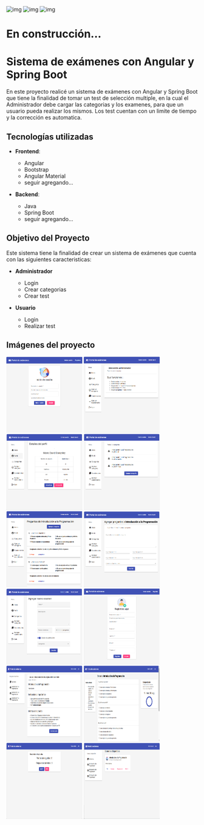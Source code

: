 <img src="https://raw.githubusercontent.com/danielcranney/readme-generator/main/public/icons/skills/angularjs-colored.svg" width="80" height="80" alt="img"/> <img src="https://raw.githubusercontent.com/danielcranney/readme-generator/main/public/icons/skills/java-colored.svg" width="80" height="80" alt="img"/>  <img src="https://www.vectorlogo.zone/logos/springio/springio-icon.svg" width="80" height="80" alt="img"/>



# En construcción...

# Sistema de exámenes con Angular y Spring Boot

En este proyecto realicé un sistema de exámenes con Angular y Spring Boot que tiene la finalidad de tomar un test de selección multiple, en la cual el Administrador debe cargar las categorias y los examenes, para que un usuario pueda realizar los mismos. Los test cuentan con un limite de tiempo y la corrección es automatica.

## Tecnologías utilizadas

- **Frontend**:
  - Angular
  - Bootstrap
  - Angular Material
  - seguir agregando...
 
- **Backend**:
  - Java
  - Spring Boot
  - seguir agregando...
 
## Objetivo del Proyecto

Este sistema tiene la finalidad de crear un sistema de exámenes que cuenta con las siguientes caracteristicas:

- **Administrador**
  - Login
  - Crear categorias
  - Crear test

- **Usuario**
  - Login
  - Realizar test

## Imágenes del proyecto

<img src="https://github.com/elavincho/SistemaDeExamenes/blob/master/frontend/imagenes/Captura_de_pantalla1.png" width="200" height="200" alt="img"/>     <img src="https://github.com/elavincho/SistemaDeExamenes/blob/master/frontend/imagenes/Captura_de_pantalla2.png" width="200" height="200" alt="img"/>     <img src="https://github.com/elavincho/SistemaDeExamenes/blob/master/frontend/imagenes/Captura_de_pantalla3.png" width="200" height="200" alt="img"/>     <img src="https://github.com/elavincho/SistemaDeExamenes/blob/master/frontend/imagenes/Captura_de_pantalla4.png" width="200" height="200" alt="img"/>     <img src="https://github.com/elavincho/SistemaDeExamenes/blob/master/frontend/imagenes/Captura_de_pantalla5.png" width="200" height="200" alt="img"/>     <img src="https://github.com/elavincho/SistemaDeExamenes/blob/master/frontend/imagenes/Captura_de_pantalla6.png" width="200" height="200" alt="img"/>     <img src="https://github.com/elavincho/SistemaDeExamenes/blob/master/frontend/imagenes/Captura_de_pantalla7.png" width="200" height="200" alt="img"/>     <img src="https://github.com/elavincho/SistemaDeExamenes/blob/master/frontend/imagenes/Captura_de_pantalla12.png" width="200" height="200" alt="img"/>     <img src="https://github.com/elavincho/SistemaDeExamenes/blob/master/frontend/imagenes/Captura_de_pantalla9.png" width="200" height="200" alt="img"/>     <img src="https://github.com/elavincho/SistemaDeExamenes/blob/master/frontend/imagenes/Captura_de_pantalla10.png" width="200" height="200" alt="img"/>     <img src="https://github.com/elavincho/SistemaDeExamenes/blob/master/frontend/imagenes/Captura_de_pantalla11.png" width="200" height="200" alt="img"/>     <img src="https://github.com/elavincho/SistemaDeExamenes/blob/master/frontend/imagenes/Captura_de_pantalla8.png" width="200" height="200" alt="img"/>

<!---
- **Deploy**:
  - Netlify

## Link del Proyecto
- https://elavinchorickandmortyapi.netlify.app
--->

<!---
## Objetivo del Proyecto

Este sistema tiene la finalidad de crear tarjetas de Rick and Morty en la cual obtenemos todos los datos de la **API de Rick and Morty** la cual nos brinda la siguiente información:

- Nombre del personaje
- Estatus
- Especie
- Genero
- Origen
- Imagen

## Imágenes del proyecto

<img src="https://github.com/elavincho/ReactRickAndMorty/blob/master/img/img_1.png" width="200" height="200" alt="img"/>           <img src="https://github.com/elavincho/ReactRickAndMorty/blob/master/img/img_2.png" width="200" height="200" alt="img"/>                <img src="https://github.com/elavincho/ReactRickAndMorty/blob/master/img/img_3.png" width="200" height="200" alt="img"/>                <img src="https://github.com/elavincho/ReactRickAndMorty/blob/master/img/img_4.png" width="200" height="200" alt="img"/>                <img src="https://github.com/elavincho/ReactRickAndMorty/blob/master/img/img_5.png" width="200" height="200" alt="img"/>                <img src="https://github.com/elavincho/ReactRickAndMorty/blob/master/img/img_6.png" width="200" height="200" alt="img"/>                <img src="https://github.com/elavincho/ReactRickAndMorty/blob/master/img/img_7.png" width="200" height="200" alt="img"/>                <img src="https://github.com/elavincho/ReactRickAndMorty/blob/master/img/img_8.png" width="200" height="200" alt="img"/>                <img src="https://github.com/elavincho/ReactRickAndMorty/blob/master/img/img_9.png" width="200" height="200" alt="img"/>                <img src="https://github.com/elavincho/ReactRickAndMorty/blob/master/img/img_10.png" width="200" height="200" alt="img"/>                <img src="https://github.com/elavincho/ReactRickAndMorty/blob/master/img/img_11.png" width="200" height="200" alt="img"/>                <img src="https://github.com/elavincho/ReactRickAndMorty/blob/master/img/img_12.png" width="200" height="200" alt="img"/>





## Video del proyecto

[![Video tutorial](https://github.com/elavincho/ReactRickAndMorty/blob/master/img/img_video.png)](https://youtube.com/shorts/IBxnQXFgZXI)


--->
